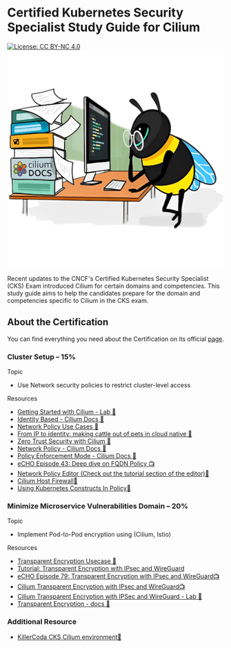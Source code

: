 # Certified Kubernetes Security Specialist Study Guide for Cilium

[![License: CC BY-NC 4.0](https://img.shields.io/badge/License-CC_BY--NC_4.0-lightgrey.svg)](LICENSE)
![audit ebee](files/audit-bee.png)

Recent updates to the CNCF's  Certified Kubernetes Security Specialist (CKS) Exam introduced Cilium for certain domains and competencies. This study guide aims to help the candidates prepare for the domain and competencies specific to Cilium in the CKS exam. 

## About the Certification

You can find everything you need about the Certification on its official [page](https://training.linuxfoundation.org/certification/certified-kubernetes-security-specialist/).

### Cluster Setup – 15%

Topic

- Use Network security policies to restrict cluster-level access

Resources

- [Getting Started with Cilium - Lab 🥼](https://isovalent.com/labs/cilium-getting-started/?journey=security)
- [Identity Based - Cilium Docs 📖](https://docs.cilium.io/en/stable/security/network/identity/)
- [Network Policy Use Cases 📖](https://cilium.io/use-cases/network-policy/)
- [From IP to identity: making cattle out of pets in cloud native 📖](https://www.cncf.io/blog/2023/07/24/from-ip-to-identity-making-cattle-out-of-pets-in-cloud-native/)
- [Zero Trust Security with Cilium 📖](https://isovalent.com/blog/post/zero-trust-security-with-cilium/)
- [Network Policy - Cilium Docs 📖](https://www.google.com/url?q=https://docs.cilium.io/en/latest/security/policy/&sa=D&source=docs&ust=1752587154689176&usg=AOvVaw3jXm8N7S5nAp45QDng9Olg)
- [Policy Enforcement Mode - Cilium Docs 📖](https://docs.cilium.io/en/latest/security/policy/intro/)
- [eCHO Episode 43: Deep dive on FQDN Policy 📺](https://www.youtube.com/watch?v=iJ98HRZi8hM)
- [Network Policy Editor (Check out the tutorial section of the editor)🥼](https://editor.networkpolicy.io/)
- [Cilium Host Firewall🥼](https://isovalent.com/labs/cilium-host-firewall/?journey=security)
- [Using Kubernetes Constructs In Policy📖](https://docs.cilium.io/en/latest/security/policy/kubernetes/)

### Minimize Microservice Vulnerabilities Domain – 20%

Topic

- Implement Pod-to-Pod encryption using (Cilium, Istio)

Resources

- [Transparent Encryption Usecase 📖](https://cilium.io/use-cases/transparent-encryption/)
- [Tutorial: Transparent Encryption with IPsec and WireGuard](https://isovalent.com/blog/post/tutorial-transparent-encryption-with-ipsec-and-wireguard/)
- [eCHO Episode 79: Transparent Encryption with IPsec and WireGuard📺](https://www.youtube.com/watch?v=vj7M-t9MK6s)
- [Cilium Transparent Encryption with IPsec and WireGuard📺](https://www.youtube.com/watch?v=RAmJXsMeACU)
- [Cilium Transparent Encryption with IPSec and WireGuard - Lab 🥼](https://isovalent.com/labs/cilium-transparent-encryption-with-ipsec-and-wireguard/?journey=security)
- [Transparent Encryption -  docs 📖](https://docs.cilium.io/en/stable/security/network/encryption/#gsg-encryption)

### Additional Resource

- [KillerCoda CKS  Cilium environment🥼](https://killercoda.com/killer-shell-cks/scenario/playground-cilium)
